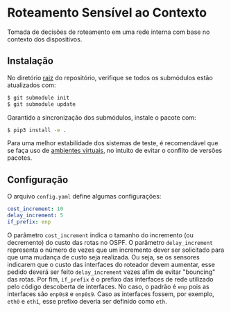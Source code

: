 # Roteamento Sensível ao Contexto

Tomada de decisões de roteamento em uma rede interna com base no contexto dos dispositivos.


## Instalação

No diretório [raiz](.) do repositório, verifique se todos os submódulos estão atualizados com:

```bash
$ git submodule init
$ git submodule update
```

Garantido a sincronização dos submódulos, instale o pacote com:

```bash
$ pip3 install -e .
```

Para uma melhor estabilidade dos sistemas de teste, é recomendável que se faça uso de [ambientes virtuais](https://virtualenvwrapper.readthedocs.io/en/latest/), no intuito de evitar o conflito de versões pacotes.

## Configuração

O arquivo `config.yaml` define algumas configurações:

```yaml
cost_increment: 10
delay_increment: 5
if_prefix: enp
```

O parâmetro `cost_increment` indica o tamanho do incremento (ou decremento) do custo das rotas no OSPF. O parâmetro `delay_increment` representa o número de vezes que um incremento dever ser solicitado para que uma mudança de custo seja realizada. Ou seja, se os sensores indicarem que o custo das interfaces do roteador devem aumentar, esse pedido deverá ser feito `delay_increment` vezes afim de evitar "bouncing" das rotas.
Por fim, `if_prefix` é o prefixo das interfaces de rede utilizado pelo código descoberta de interfaces. No caso, o padrão é `enp` pois as interfaces são `enp0s8` e `enp0s9`. Caso as interfaces fossem, por exemplo, `eth0` e `eth1`, esse prefixo deveria ser definido como `eth`.
